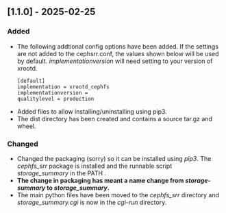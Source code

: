 ## [1.1.0] - 2025-02-25

### Added
* The following addtional config options have been added.  If the settings are not added to the cephsrr.conf, the values shown below will be used by default. *implementationversion* will need setting to your version of xrootd.
    ```
    [default]
    implementation = xrootd_cephfs
    implementationversion = 
    qualitylevel = production
    ```
* Added files to allow installing/uninstalling using pip3. 
* The dist directory has been created and contains a source tar.gz and wheel.

### Changed
* Changed the packaging (sorry) so it can be installed using *pip3*. The *cephfs_srr* package is installed and the runnable script *storage_summary* in the PATH .  
* **The change in packaging has meant a name change from *storage-summary* to *storage_summary*.**
* The main python files have been moved to the *cephfs_srr* directory and *storage_summary.cgi* is now in the *cgi-run* directory.  
